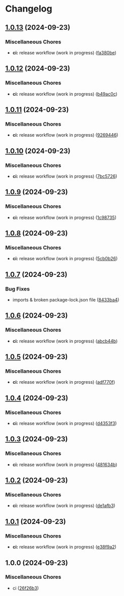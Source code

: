 # Changelog

## [1.0.13](https://github.com/nockee/playground-app/compare/v1.0.12...v1.0.13) (2024-09-23)

### Miscellaneous Chores

* **ci:** release workflow (work in progress) ([fa380be](https://github.com/nockee/playground-app/commit/fa380be29b301647d74f2863e1d0fb0ea559d8f3))

## [1.0.12](https://github.com/nockee/playground-app/compare/v1.0.11...v1.0.12) (2024-09-23)

### Miscellaneous Chores

* **ci:** release workflow (work in progress) ([b49ac0c](https://github.com/nockee/playground-app/commit/b49ac0cc372dd10050e4efd30d39f1185a30e8c4))

## [1.0.11](https://github.com/nockee/playground-app/compare/v1.0.10...v1.0.11) (2024-09-23)

### Miscellaneous Chores

* **ci:** release workflow (work in progress) ([9269446](https://github.com/nockee/playground-app/commit/92694462ee5f124be92c6132a0c965c4001b4356))

## [1.0.10](https://github.com/nockee/playground-app/compare/v1.0.9...v1.0.10) (2024-09-23)

### Miscellaneous Chores

* **ci:** release workflow (work in progress) ([7bc5726](https://github.com/nockee/playground-app/commit/7bc5726b0b596a6b255f6788a05eaf701de44626))

## [1.0.9](https://github.com/nockee/playground-app/compare/v1.0.8...v1.0.9) (2024-09-23)

### Miscellaneous Chores

* **ci:** release workflow (work in progress) ([1c98735](https://github.com/nockee/playground-app/commit/1c98735750c488a119bb75e3f5b13a6716a44495))

## [1.0.8](https://github.com/nockee/playground-app/compare/v1.0.7...v1.0.8) (2024-09-23)

### Miscellaneous Chores

* **ci:** release workflow (work in progress) ([5cb0b26](https://github.com/nockee/playground-app/commit/5cb0b26572613c9b6fa0969bec451ea3287618b3))

## [1.0.7](https://github.com/nockee/playground-app/compare/v1.0.6...v1.0.7) (2024-09-23)

### Bug Fixes

* imports & broken package-lock.json file ([8433ba4](https://github.com/nockee/playground-app/commit/8433ba427f95193e885c71157b6a13ec23c89d0b))

## [1.0.6](https://github.com/nockee/playground-app/compare/v1.0.5...v1.0.6) (2024-09-23)

### Miscellaneous Chores

* **ci:** release workflow (work in progress) ([abcb44b](https://github.com/nockee/playground-app/commit/abcb44bf1182669e32f24970a568ff5a3c0f3bd7))

## [1.0.5](https://github.com/nockee/playground-app/compare/v1.0.4...v1.0.5) (2024-09-23)

### Miscellaneous Chores

* **ci:** release workflow (work in progress) ([adf770f](https://github.com/nockee/playground-app/commit/adf770fba7778ae7f1f8c959649eb7fa6937b7dd))

## [1.0.4](https://github.com/nockee/playground-app/compare/v1.0.3...v1.0.4) (2024-09-23)

### Miscellaneous Chores

* **ci:** release workflow (work in progress) ([d4353f3](https://github.com/nockee/playground-app/commit/d4353f38fc7aebf33c6c0520f1e6e30bbece5a84))

## [1.0.3](https://github.com/nockee/playground-app/compare/v1.0.2...v1.0.3) (2024-09-23)

### Miscellaneous Chores

* **ci:** release workflow (work in progress) ([481634b](https://github.com/nockee/playground-app/commit/481634badab751a916b4ff28dfc0be493cd8a6eb))

## [1.0.2](https://github.com/nockee/playground-app/compare/v1.0.1...v1.0.2) (2024-09-23)

### Miscellaneous Chores

* **ci:** release workflow (work in progress) ([de1afb3](https://github.com/nockee/playground-app/commit/de1afb36526db8b68bf358ff417594464a5a9060))

## [1.0.1](https://github.com/nockee/playground-app/compare/v1.0.0...v1.0.1) (2024-09-23)

### Miscellaneous Chores

* **ci:** release workflow (work in progress) ([e38f9a2](https://github.com/nockee/playground-app/commit/e38f9a2b9867753f097258acfe4cb2f8deda9c1c))

## 1.0.0 (2024-09-23)

### Miscellaneous Chores

* ci ([26f26b3](https://github.com/nockee/playground-app/commit/26f26b3754266b73c69ee0b7fc2d51ea5fa88a1c))
